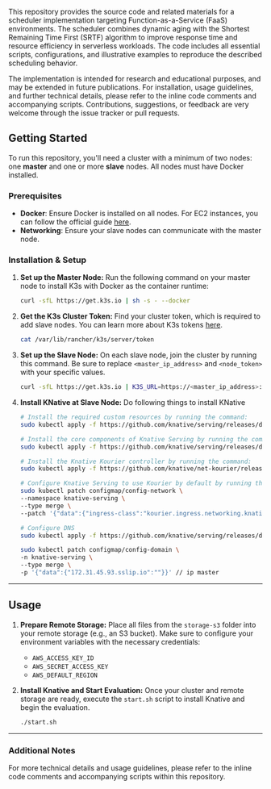 This repository provides the source code and related materials for a scheduler implementation targeting Function-as-a-Service (FaaS) environments. The scheduler combines dynamic aging with the Shortest Remaining Time First (SRTF) algorithm to improve response time and resource efficiency in serverless workloads. The code includes all essential scripts, configurations, and illustrative examples to reproduce the described scheduling behavior.

The implementation is intended for research and educational purposes, and may be extended in future publications. For installation, usage guidelines, and further technical details, please refer to the inline code comments and accompanying scripts. Contributions, suggestions, or feedback are very welcome through the issue tracker or pull requests.



## Getting Started

To run this repository, you'll need a cluster with a minimum of two nodes: one **master** and one or more **slave** nodes. All nodes must have Docker installed.

### Prerequisites

  * **Docker**: Ensure Docker is installed on all nodes. For EC2 instances, you can follow the official guide [here](https://docs.aws.amazon.com/serverless-application-model/latest/developerguide/install-docker.html).
  * **Networking**: Ensure your slave nodes can communicate with the master node.

### Installation & Setup

1.  **Set up the Master Node:**
    Run the following command on your master node to install K3s with Docker as the container runtime:

    ```bash
    curl -sfL https://get.k3s.io | sh -s - --docker
    ```

2.  **Get the K3s Cluster Token:**
    Find your cluster token, which is required to add slave nodes. You can learn more about K3s tokens [here](https://docs.k3s.io/cli/token).

    ```bash
    cat /var/lib/rancher/k3s/server/token
    ```

3.  **Set up the Slave Node:**
    On each slave node, join the cluster by running this command. Be sure to replace `<master_ip_address>` and `<node_token>` with your specific values.

    ```bash
    curl -sfL https://get.k3s.io | K3S_URL=https://<master_ip_address>:6443 K3S_TOKEN=<node_token> sh -s - --docker
    ```

4.  **Install KNative at Slave Node:**
    Do following things to install KNative

    ```bash 
    # Install the required custom resources by running the command:
    sudo kubectl apply -f https://github.com/knative/serving/releases/download/knative-v1.9.1/serving-crds.yaml

    # Install the core components of Knative Serving by running the command:
    sudo kubectl apply -f https://github.com/knative/serving/releases/download/knative-v1.9.1/serving-core.yaml

    # Install the Knative Kourier controller by running the command: 
    sudo kubectl apply -f https://github.com/knative/net-kourier/releases/download/knative-v1.9.1/kourier.yaml

    # Configure Knative Serving to use Kourier by default by running the command: 
    sudo kubectl patch configmap/config-network \
    --namespace knative-serving \
    --type merge \
    --patch '{"data":{"ingress-class":"kourier.ingress.networking.knative.dev"}}'
    
    # Configure DNS
    sudo kubectl apply -f https://github.com/knative/serving/releases/download/knative-v1.9.1/serving-default-domain.yaml

    sudo kubectl patch configmap/config-domain \
    -n knative-serving \
    --type merge \
    -p '{"data":{"172.31.45.93.sslip.io":""}}' // ip master
    ```

-----

## Usage

1.  **Prepare Remote Storage:**
    Place all files from the `storage-s3` folder into your remote storage (e.g., an S3 bucket). Make sure to configure your environment variables with the necessary credentials:

      * `AWS_ACCESS_KEY_ID`
      * `AWS_SECRET_ACCESS_KEY`
      * `AWS_DEFAULT_REGION`

2.  **Install Knative and Start Evaluation:**
    Once your cluster and remote storage are ready, execute the `start.sh` script to install Knative and begin the evaluation.

    ```bash
    ./start.sh
    ```

-----

### Additional Notes

For more technical details and usage guidelines, please refer to the inline code comments and accompanying scripts within this repository.